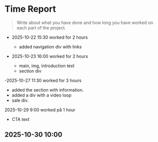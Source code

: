 # Time Report

> Write about what you have done and how long you have worked on each part of the project.

- 2025-10-22 15:30 worked for 2 hours
  - added navigation div with links

- 2025-10-23 16:00 worked for 2 hours 
  - main, img, introduction text 
  - section div 

-2025-10-27 11:30  worked for 3 hours
  - added the section with information. 
  - added a div with a video loop 
  - sale div. 

2025-10-29 9:00 worked på 1 hour 
  - CTA text 

2025-10-30 10:00 
  - 
